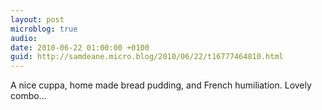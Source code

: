 ```yaml
---
layout: post
microblog: true
audio: 
date: 2010-06-22 01:00:00 +0100
guid: http://samdeane.micro.blog/2010/06/22/t16777464810.html
---
```

A nice cuppa, home made bread pudding, and French humiliation. Lovely combo...
